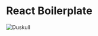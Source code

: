 # React Boilerplate
![Duskull](https://raw.githubusercontent.com/mvfsillva/duskull-react-boilerplate/master/.github/duskull.jpeg?token=AEXgDMk00ls13G-4FOEvaOH_FXltRW_-ks5ba9tqwA%3D%3D)
